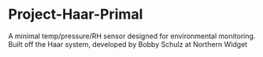 # Project-Haar-Primal
A minimal temp/pressure/RH sensor designed for environmental monitoring. Built off the Haar system, developed by Bobby Schulz at Northern Widget 
